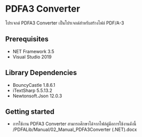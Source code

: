 # PDFA3 Converter
  
โปรเจกต์ PDFA3 Converter เป็นโปรเจกต์สำหรับสร้างไฟล์ PDF/A-3  

## Prerequisites
- NET Framework 3.5
- Visual Studio 2019 

## Library Dependencies
- BouncyCastle 1.8.6.1
- iTextSharp 5.5.13.2
- Newtonsoft.Json 12.0.3

## Getting started
- การใช้งาน PDFA3 Converter สามารถศึกษาได้จากไฟล์คู่มีอการใช้งานดังนี้ /PDFALib/Manual/02_Manual_PDFA3Converter (.NET).docx 
    
    

    
 
